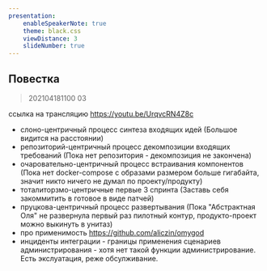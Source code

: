 ```yaml
---
presentation:
    enableSpeakerNote: true
    theme: black.css
    viewDistance: 3
    slideNumber: true
---
```


<!-- slide data-notes="" -->

## Повестка

> 202104181100
03

ссылка на трансляцию https://youtu.be/UrqvcRN4Z8c

* слоно-центричный процесс синтеза входящих идей (Большое видится на расстоянии)
* репозиторий-центричный процесс декомпозиции входящих требований (Пока нет репозитория - декомпозиция не закончена)
* очаровательно-центричный процесс встраивания компонентов (Пока нет docker-compose с образами размером больше гигабайта, значит никто ничего не думал по проекту/продукту)
* тоталиторзмо-центричные первые 3 спринта (Заставь себя закоммитить в готовое в виде патчей)
* пруцкова-центричный процесс развертывания (Пока "Абстрактная Оля" не развернула первый раз пилотный контур, продукто-проект можно выкинуть в унитаз)
* про применимость https://github.com/aliczin/omygod
* инциденты интеграции - границы применения сценариев администрирования - хотя нет такой функции администрирование. Есть экслуатация, реже обсулживание.
